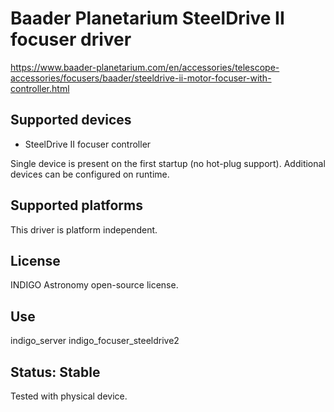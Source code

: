 # Baader Planetarium SteelDrive II focuser driver

https://www.baader-planetarium.com/en/accessories/telescope-accessories/focusers/baader/steeldrive-ii-motor-focuser-with-controller.html

## Supported devices
* SteelDrive II focuser controller

Single device is present on the first startup (no hot-plug support). Additional devices can be configured on runtime.

## Supported platforms

This driver is platform independent.

## License

INDIGO Astronomy open-source license.

## Use

indigo_server indigo_focuser_steeldrive2

## Status: Stable

Tested with physical device.
